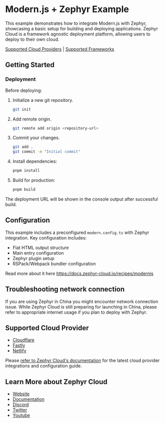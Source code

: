 # Modern.js + Zephyr Example

This example demonstrates how to integrate Modern.js with Zephyr, showcasing a basic setup for building and deploying applications. Zephyr Cloud is a framework agnostic deployment platform, allowing users to deploy to their own cloud.

<span align="center"><a href="#supported-cloud-provider">Supported Cloud Providers</a></span> | <span align="center"><a href="https://docs.zephyr-cloud.io/recipes">Supported Frameworks</a></span>

## Getting Started

### Deployment

Before deploying:

1. Initialize a new git repository.

   ```bash
   git init
   ```

2. Add remote origin.

   ```bash
   git remote add origin <repository-url>
   ```

3. Commit your changes.

   ```bash
   git add .
   git commit -m "Initial commit"
   ```

4. Install dependencies:

   ```bash
   pnpm install
   ```

5. Build for production:

   ```bash
   pnpm build
   ```

The deployment URL will be shown in the console output after successful build.

## Configuration

This example includes a preconfigured `modern.config.ts` with Zephyr integration. Key configuration includes:

- Flat HTML output structure
- Main entry configuration
- Zephyr plugin setup
- RSPack/Webpack bundler configuration

Read more about it here https://docs.zephyr-cloud.io/recipes/modernjs

## Troubleshooting network connection

If you are using Zephyr in China you might encounter network connection issue. While Zephyr Cloud is still preparing for launching in China, please refer to appropriate internet usage if you plan to deploy with Zephyr.

## Supported Cloud Provider

- [Cloudflare](https://docs.zephyr-cloud.io/cloud/cloudflare)
- [Fastly](https://docs.zephyr-cloud.io/cloud/fastly)
- [Netlify](https://docs.zephyr-cloud.io/cloud/netlify)

Please [refer to Zephyr Cloud's documentation](https://docs.zephyr-cloud.io/cloud) for the latest cloud provider integrations and configuration guide.

## Learn More about Zephyr Cloud

- [Website](https://zephyr-cloud.io/)
- [Documentation](https://docs.zephyr-cloud.io/)
- [Discord](https://zephyr-cloud.io/discord)
- [Twitter](https://zephyr-cloud.io/twitter)
- [Youtube](https://zephyr-cloud.io/youtube)
